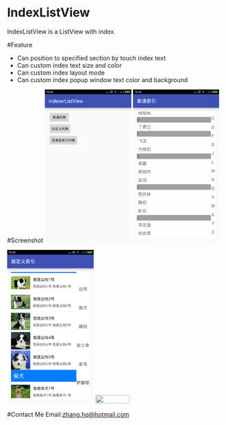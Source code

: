 # IndexListView
IndexListView is a ListView with index.

#Feature
* Can position to specified section by touch index text
* Can custom index text size and color
* Can custom index layout mode
* Can custom index popup window text color and background

#Screenshot
<img src="./screenshot/Screenshot_2016-07-18-15-05-20.png" width="40%" height="40%">
<img src="./screenshot/Screenshot_2016-07-18-15-05-28.png" width="40%" height="40%">

<img src="./screenshot/Screenshot_2016-07-18-15-05-35.png" width="40%" height="40%">
<img src="./screenshot/Screenshot_2016-07-18-15-05-45.png" width="40%" height="40%">

#Contact Me
Email:[zhang.hq@hotmail.com](mailto:zhang.hq@hotmail.com)
